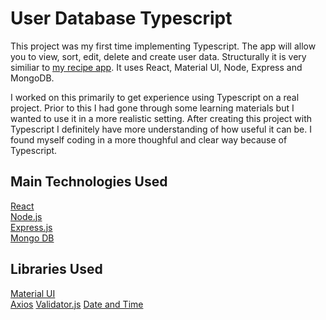 # User Database Typescript

This project was my first time implementing Typescript. The app will allow you to view, sort, edit, delete and create user data. Structurally it is very similiar to [my recipe app](https://github.com/Anthony-Giusti/Recipes-Tracker). It uses React, Material UI, Node, Express and MongoDB. 

I worked on this primarily to get experience using Typescript on a real project. Prior to this I had gone through some learning materials but I wanted to use it in a more realistic setting. After creating this project with Typescript I definitely have more understanding of how useful it can be. I found myself coding in a more thoughful and clear way because of Typescript.

## Main Technologies Used

[React](https://reactjs.org/)  
[Node.js](https://nodejs.org/en/)  
[Express.js](https://expressjs.com/)  
[Mongo DB](https://www.mongodb.com/cloud/atlas)  

## Libraries Used

[Material UI](https://material-ui.com/)  
[Axios](https://www.npmjs.com/package/axios)
[Validator.js](https://www.npmjs.com/package/validator)
[Date and Time](https://www.npmjs.com/package/date-and-time)
